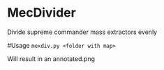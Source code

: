# MecDivider
Divide supreme commander mass extractors evenly

#Usage
``mexdiv.py <folder with map>``

Will result in an annotated.png
